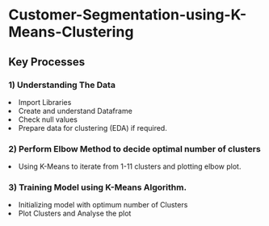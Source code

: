 # Customer-Segmentation-using-K-Means-Clustering
<h2>Key Processes</h2>

<h3> 1) Understanding The Data </h3>
        <li>Import Libraries</li> 
        <li>Create and understand Dataframe</li>
        <li>Check null values</li>
        <li>Prepare data for clustering (EDA) if required.</li>
     
<h3> 2) Perform Elbow Method to decide optimal number of clusters </h3>
       <li>Using K-Means to iterate from 1-11 clusters and plotting elbow plot.</li>
     
<h3> 3) Training Model using K-Means Algorithm.</h3>
        <li>Initializing model with optimum number of Clusters</li>
        <li>Plot Clusters and Analyse the plot</li>

